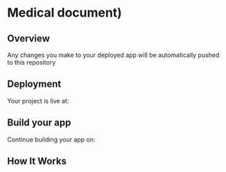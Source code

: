 # Medical document)

## Overview

Any changes you make to your deployed app will be automatically pushed to this repository 

## Deployment

Your project is live at:


## Build your app

Continue building your app on:


## How It Works
